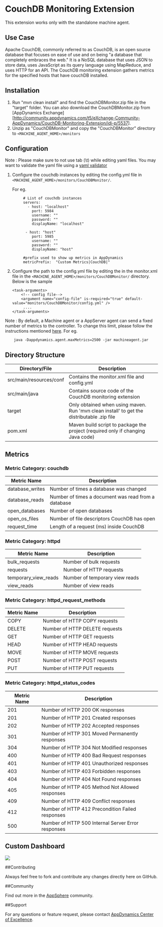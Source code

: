CouchDB Monitoring Extension
============================
This extension works only with the standalone machine agent.


## Use Case

Apache CouchDB, commonly referred to as CouchDB, is an open source database that focuses on ease of use and on being "a database that completely embraces the web." It is a NoSQL database that uses JSON to store data, uses JavaScript as its query language using MapReduce, and uses HTTP for an API. The CouchDB monitoring extension gathers metrics for the specified hosts that have couchDB installed. 

## Installation ##

1. Run "mvn clean install" and find the CouchDBMonitor.zip file in the "target" folder. You can also download the CouchDBMonitor.zip from [AppDynamics Exchange][http://community.appdynamics.com/t5/eXchange-Community-AppDynamics/CouchDB-Monitoring-Extension/idi-p/5537].
2. Unzip as "CouchDBMonitor" and copy the "CouchDBMonitor" directory to `<MACHINE_AGENT_HOME>/monitors`

## Configuration ##

Note : Please make sure to not use tab (\t) while editing yaml files. You may want to validate the yaml file using a [yaml validator](http://yamllint.com/)

1. Configure the couchdb instances by editing the config.yml file in `<MACHINE_AGENT_HOME>/monitors/CouchDBMonitor/`.

   For eg.
   ```
        # List of couchdb instances
        servers:
          - host: "localhost"
            port: 5984
            username: ""
            password: ""
            displayName: "localhost"

         - host: "host"
            port: 5985
            username: ""
            password: ""
            displayName: "host"

        #prefix used to show up metrics in AppDynamics
        metricPrefix:  "Custom Metrics|CouchDB|"

   ```
   
2. Configure the path to the config.yml file by editing the <task-arguments> in the monitor.xml file in the `<MACHINE_AGENT_HOME>/monitors/CouchDBMonitor/` directory. Below is the sample

     ```
     <task-arguments>
         <!-- config file-->
         <argument name="config-file" is-required="true" default-value="monitors/CouchDBMonitor/config.yml" />
          ....
     </task-arguments>
    ```

Note : By default, a Machine agent or a AppServer agent can send a fixed number of metrics to the controller. To change this limit, please follow the instructions mentioned [here](http://docs.appdynamics.com/display/PRO14S/Metrics+Limits).
For eg.  
```    
    java -Dappdynamics.agent.maxMetrics=2500 -jar machineagent.jar
```

## Directory Structure

| Directory/File | Description |
|----------------|-------------|
|src/main/resources/conf            | Contains the monitor.xml file and config.yml|
|src/main/java             | Contains source code of the CouchDB monitoring extension |
|target            | Only obtained when using maven. Run 'mvn clean install' to get the distributable .zip file |
|pom.xml       | Maven build script to package the project (required only if changing Java code) |

## Metrics

### Metric Category: couchdb

|Metric Name           | Description     |
|----------------------|-----------------|
|database_writes       | Number of times a database was changed |
|database_reads        | Number of times a document was read from a database |
|open_databases        | Number of open databases |
|open_os_files         | Number of file descriptors CouchDB has open |
|request_time          | Length of a request (ms) inside CouchDB |

### Metric Category: httpd

|Metric Name           | Description     |
|----------------------|-----------------|
|bulk_requests         | Number of bulk requests |
|requests              | Number of HTTP requests |
|temporary_view_reads  | Number of temporary view reads |
|view_reads            | Number of view reads |

### Metric Category: httpd_request_methods

|Metric Name           | Description     |
|----------------------|-----------------|
|COPY       		   | Number of HTTP COPY requests |
|DELETE                | Number of HTTP DELETE requests |
|GET                   | Number of HTTP GET requests |
|HEAD                  | Number of HTTP HEAD requests |
|MOVE                  | Number of HTTP MOVE requests |
|POST                  | Number of HTTP POST requests |
|PUT                   | Number of HTTP PUT requests |

### Metric Category: httpd_status_codes

|Metric Name           | Description     |
|----------------------|-----------------|
|201       			   | Number of HTTP 200 OK responses |
|201        		   | Number of HTTP 201 Created responses |
|202        		   | Number of HTTP 202 Accepted responses |
|301         		   | Number of HTTP 301 Moved Permanently responses |
|304          		   | Number of HTTP 304 Not Modified responses |
|400         		   | Number of HTTP 400 Bad Request responses |
|401                   | Number of HTTP 401 Unauthorized responses|
|403  				   | Number of HTTP 403 Forbidden responses |
|404            	   | Number of HTTP 404 Not Found responses |
|405       		   	   | Number of HTTP 405 Method Not Allowed responses |
|409                   | Number of HTTP 409 Conflict responses |
|412                   | Number of HTTP 412 Precondition Failed responses |
|500                   | Number of  HTTP 500 Internal Server Error responses |


## Custom Dashboard

![](https://raw.github.com/Appdynamics/couchdb-monitoring-extension/master/CouchDB%20Dashboard.png)

##Contributing

Always feel free to fork and contribute any changes directly here on GitHub.

##Community

Find out more in the [AppSphere](http://appsphere.appdynamics.com/t5/eXchange/CouchDB-Monitoring-Extension/idi-p/5537) community.

##Support

For any questions or feature request, please contact [AppDynamics Center of Excellence](mailto:ace-request@appdynamics.com).

